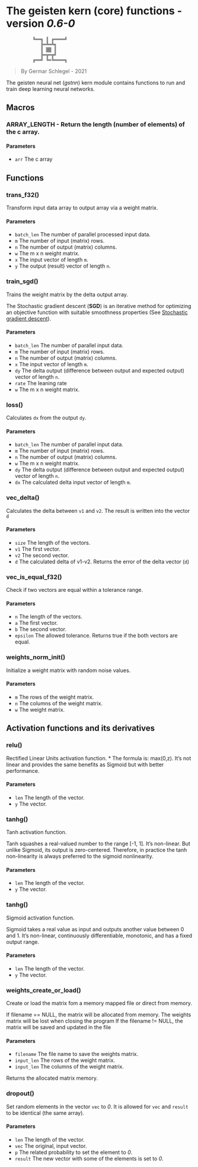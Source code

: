 
# The geisten kern (core) functions - version _0.6-0_


              ╚══╗ ║ ╔════╝
                 ╠═╩═╩╗
                 ║ ▒▒ ║
                 ╠═╦═╦╝
              ╔══╝ ╚═╚════╗

 > By Germar Schlegel - 2021

The geisten neural net (_gstnn_) kern module contains functions to run and train deep learning
neural networks.



 ## Macros


### ARRAY_LENGTH - Return the length (number of elements) of the c array.

#### Parameters

 - `arr` The c array

 ## Functions


### trans_f32()

Transform input data array to output array via a weight matrix.

#### Parameters

 - `batch_len` The number of parallel processed input data.
 - `m` The number of input (matrix) rows.
 - `n` The number of output (matrix) columns.
 - `w` The m x n weight matrix.
 - `x` The input vector of length `m`.
 - `y` The output (result) vector  of length `n`.


### train_sgd()

Trains the weight matrix by the delta output array.

The Stochastic gradient descent (**SGD**) is an iterative
method for optimizing an objective function with suitable smoothness
properties
(See [Stochastic gradient descent](https://en.wikipedia.org/wiki/Stochastic_gradient_descent)).

#### Parameters

 - `batch_len` The number of parallel input data.
 - `m` The number of input (matrix) rows.
 - `n` The number of output (matrix) columns.
 - `x` The input vector of length `m`.
 - `dy` The delta output (difference between output and expected output) vector  of length `n`.
 - `rate` The leaning rate
 - `w` The m x n weight matrix.


### loss()

Calculates `dx` from the output `dy`.

#### Parameters

 - `batch_len` The number of parallel input data.
 - `m` The number of input (matrix) rows.
 - `n` The number of output (matrix) columns.
 - `w` The m x n weight matrix.
- `dy` The delta output (difference between output and expected output)
vector  of length `n`.
- `dx` The calculated delta input vector  of length `m`.


### vec_delta()

Calculates the delta between `v1` and `v2`.
The result is written into the vector `d`

#### Parameters

 - `size` The length of the vectors.
 - `v1` The first vector.
 - `v2` The second vector.
 - `d` The calculated delta of v1-v2.
 Returns the error of the delta vector (`d`)


### vec_is_equal_f32()

Check if two vectors are equal within a tolerance range.

#### Parameters

 - `n` The length of the vectors.
 - `a` The first vector.
 - `b` The second vector.
 - `epsilon` The allowed tolerance.
 Returns true if the both vectors are equal.


### weights_norm_init()

Initialize a weight matrix with random noise values.

#### Parameters

 - `m` The rows of the weight matrix.
 - `n` The columns of the weight matrix.
 - `w` The weight matrix.

 ## Activation functions and its derivatives


### relu()

Rectified Linear Units activation function. *
The formula is: max(0,z).
It’s not linear and provides the same benefits as Sigmoid but with better performance.

#### Parameters

 - `len` The length of the vector.
 - `y` The vector.


### tanhg()

Tanh activation function.

Tanh squashes a real-valued number to the range [-1, 1]. It’s non-linear.
But unlike Sigmoid, its output is zero-centered. Therefore, in practice
the tanh non-linearity is always preferred to the sigmoid nonlinearity.

#### Parameters

 - `len` The length of the vector.
 - `y` The vector.


### tanhg()

Sigmoid activation function.

Sigmoid takes a real value as input and outputs another value between 0 and 1.
It’s non-linear, continuously differentiable, monotonic, and has a fixed output range.

#### Parameters

 - `len` The length of the vector.
 - `y` The vector.


### weights_create_or_load()

Create or load the matrix fom a memory mapped file or direct from memory.

If filename == NULL, the matrix will be allocated from memory. The weights matrix will be lost when closing the program
If the filename != NULL, the matrix will be saved and updated in the file

#### Parameters

 - `filename` The file name to save the weights matrix.
 - `input_len` The rows of the weight matrix.
 - `input_len` The columns of the weight matrix.

 Returns the allocated matrix memory.


### dropout()

Set random elements in the vector `vec` to _0_. It is allowed for `vec` and `result` to be identical (the same array).

#### Parameters

 - `len` The length of the vector.
 - `vec` The original, input vector.
 - `p` The related probability to set the element to _0_.
 - `result` The new vector with some of the elements is set to _0_.

